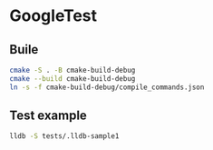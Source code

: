 # GoogleTest

## Buile
``` sh
cmake -S . -B cmake-build-debug
cmake --build cmake-build-debug
ln -s -f cmake-build-debug/compile_commands.json
```

## Test example
``` sh
lldb -S tests/.lldb-sample1
```
